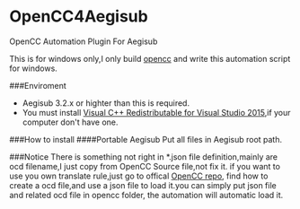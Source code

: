 # OpenCC4Aegisub
OpenCC Automation Plugin For Aegisub

This is for windows only,I only build [opencc](https://github.com/BYVoid/OpenCC/releases/tag/ver.1.0.4) and write this automation script for windows.

###Enviroment
- Aegisub 3.2.x or highter than this is required.
- You must install [Visual C++ Redistributable for Visual Studio 2015](https://www.microsoft.com/en-us/download/details.aspx?id=48145),if your computer don't have one.

###How to install
####Portable  Aegisub
Put all files in Aegisub root path.

###Notice
There is something not right in *.json file definition,mainly are ocd filename,I just copy from OpenCC Source file,not fix it.
if you want to use you own translate rule,just go to offical [OpenCC repo](https://github.com/BYVoid/OpenCC),
find how to create a ocd file,and use a json file to load it.you can simply put json file and related ocd file in opencc folder,
the automation will automatic load it.

